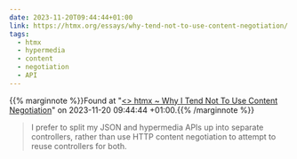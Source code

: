 ```yaml
---
date: 2023-11-20T09:44:44+01:00
link: https://htmx.org/essays/why-tend-not-to-use-content-negotiation/
tags:
  - htmx
  - hypermedia
  - content
  - negotiation
  - API
---
```

{{% marginnote %}}Found at "[<> htmx ~ Why I Tend Not To Use Content Negotiation](https://web.archive.org/web/20231120094444/https://htmx.org/essays/why-tend-not-to-use-content-negotiation/)" on 2023-11-20 09:44:44 +01:00.{{% /marginnote %}}

> I prefer to split my JSON and hypermedia APIs up into separate controllers, rather than use HTTP content negotiation to attempt to reuse controllers for both.